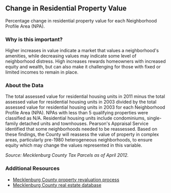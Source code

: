 ## Change in Residential Property Value
Percentage change in residential property value for each Neighborhood Profile Area (NPA).

### Why is this important?
Higher increases in value indicate a market that values a neighborhood's amenities, while decreasing values may indicate some level of neighborhood distress. High increases rewards homeowners with increased equity and wealth, but can also make it challenging for those with fixed or limited incomes to remain in place.

### About the Data
The total assessed value for residential housing units in 2011 minus the total assessed value for residential housing units in 2003 divided by the total assessed value for residential housing units in 2003 for each Neighborhood Profile Area (NPA). NPAs with less than 5 qualifying properties were classified as N/A. Residential housing units include condominiums, single-family detached units and townhouses. Pearson's Appraisal Service identified that some neighborhoods needed to be reassessed. Based on these findings, the County will reassess the value of property in complex areas, particularly pre-1980 heterogeneous neighborhoods, to ensure equity which may change the values represented in this variable.

_Source: Mecklenburg County Tax Parcels as of April 2012._

### Additional Resources
+ [Mecklenburg County property revaluation process](http://charmeck.org/mecklenburg/county/AssessorsOffice/Appeals/Pages/default.aspx)
+ [Mecklenburg County real estate database](http://meckcama.co.mecklenburg.nc.us/relookup/)
